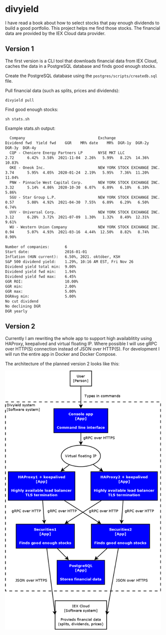 # divyield

I have read a book about how to select stocks that pay enough dividends to build a good portfolio. This project helps me find those stocks. The financial data are provided by the IEX Cloud data provider.

## Version 1

The first version is a CLI tool that downloads financial data from IEX Cloud, caches the data in a PostgreSQL database and finds good enough stocks.

Create the PostgreSQL database using the `postgres/scripts/createdb.sql` file.

Pull financial data (such as splits, prices and dividends):

```
divyield pull
```

Find good enough stocks:
```
sh stats.sh
```

Example stats.sh output:
```
  Company                                 Exchange                           Dividend fwd  Yield fwd    GGR    MR% date    MR%  DGR-1y  DGR-2y  DGR-3y  DGR-4y
  CQP - Cheniere Energy Partners LP       NYSE MKT LLC                               2.72      6.42%  3.58%  2021-11-04  2.26%   5.99%   8.22%  14.36%  10.83%
  OKE - Oneok Inc.                        NEW YORK STOCK EXCHANGE INC.               3.74      5.95%  4.05%  2020-01-24  2.19%   5.95%   7.36%  11.20%  11.04%
  PNW - Pinnacle West Capital Corp.       NEW YORK STOCK EXCHANGE INC.               3.32      5.14%  4.86%  2020-10-30  6.07%   6.09%   6.10%   6.10%   5.86%
  SGU - Star Group L.P.                   NEW YORK STOCK EXCHANGE INC.               0.57      5.08%  4.92%  2021-04-30  7.55%   6.09%   6.29%   6.50%   6.74%
  UVV - Universal Corp.                   NEW YORK STOCK EXCHANGE INC.               3.12      6.28%  3.72%  2021-07-09  1.30%   1.32%   8.49%  12.31%   9.61%
  WU - Western Union Company              NEW YORK STOCK EXCHANGE INC.               0.94      5.07%  4.93%  2021-03-16  4.44%  12.50%   8.82%   8.74%   8.90%

Number of companies:       6
Start date:                2016-01-01
Inflation (HUN current):   6.50%, 2021. október, KSH
S&P 500 dividend yield:    1.29%, 10:16 AM EST, Fri Nov 26
Dividend yield total min:  9.00%
Dividend yield fwd min:    1.94%
Dividend yield fwd max:    6.45%
GGR ROI:                   10.00%
GGR min:                   2.00%
GGR max:                   5.00%
DGRAvg min:                5.00%
No cut dividend
No declining DGR
DGR yearly
```

## Version 2

Currently I am rewriting the whole app to support high availablitity using HAProxy, keepalived and virtual floating IP. Where possible I will use gRPC over HTTP(S) connection instead of JSON over HTTP(S). For development I will run the entire app in Docker and Docker Compose.

The architecture of the planned version 2 looks like this:

![Architecture diagram](doc/arch.png?raw=true "Architecture diagram")

